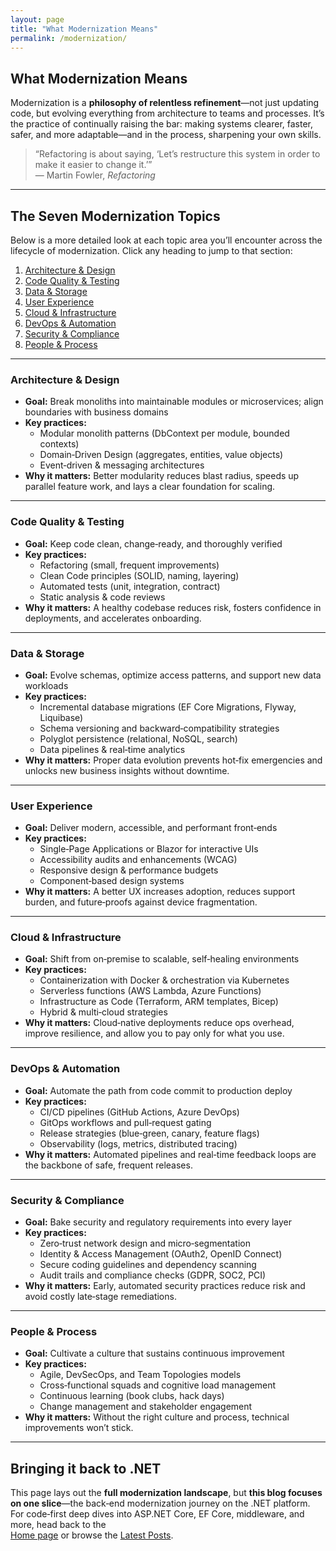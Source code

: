 ```yaml
---
layout: page
title: "What Modernization Means"
permalink: /modernization/
---
```


## What Modernization Means

Modernization is a **philosophy of relentless refinement**—not just updating code, but evolving everything from architecture to teams and processes. It’s the practice of continually raising the bar: making systems clearer, faster, safer, and more adaptable—and in the process, sharpening your own skills.

> “Refactoring is about saying, ‘Let’s restructure this system in order to make it easier to change it.’”  
> — Martin Fowler, *Refactoring*  

---

## The Seven Modernization Topics

Below is a more detailed look at each topic area you’ll encounter across the lifecycle of modernization. Click any heading to jump to that section:

1. [Architecture & Design](#architecture--design)  
2. [Code Quality & Testing](#code-quality--testing)  
3. [Data & Storage](#data--storage)  
4. [User Experience](#user-experience)  
5. [Cloud & Infrastructure](#cloud--infrastructure)  
6. [DevOps & Automation](#devops--automation)  
7. [Security & Compliance](#security--compliance)  
8. [People & Process](#people--process)  

---

### Architecture & Design

- **Goal:** Break monoliths into maintainable modules or microservices; align boundaries with business domains  
- **Key practices:**  
  - Modular monolith patterns (DbContext per module, bounded contexts)  
  - Domain‑Driven Design (aggregates, entities, value objects)  
  - Event‑driven & messaging architectures  
- **Why it matters:** Better modularity reduces blast radius, speeds up parallel feature work, and lays a clear foundation for scaling.

---

### Code Quality & Testing

- **Goal:** Keep code clean, change‑ready, and thoroughly verified  
- **Key practices:**  
  - Refactoring (small, frequent improvements)  
  - Clean Code principles (SOLID, naming, layering)  
  - Automated tests (unit, integration, contract)  
  - Static analysis & code reviews  
- **Why it matters:** A healthy codebase reduces risk, fosters confidence in deployments, and accelerates onboarding.

---

### Data & Storage

- **Goal:** Evolve schemas, optimize access patterns, and support new data workloads  
- **Key practices:**  
  - Incremental database migrations (EF Core Migrations, Flyway, Liquibase)  
  - Schema versioning and backward‑compatibility strategies  
  - Polyglot persistence (relational, NoSQL, search)  
  - Data pipelines & real‑time analytics  
- **Why it matters:** Proper data evolution prevents hot‑fix emergencies and unlocks new business insights without downtime.

---

### User Experience

- **Goal:** Deliver modern, accessible, and performant front‑ends  
- **Key practices:**  
  - Single‑Page Applications or Blazor for interactive UIs  
  - Accessibility audits and enhancements (WCAG)  
  - Responsive design & performance budgets  
  - Component‑based design systems  
- **Why it matters:** A better UX increases adoption, reduces support burden, and future‑proofs against device fragmentation.

---

### Cloud & Infrastructure

- **Goal:** Shift from on‑premise to scalable, self‑healing environments  
- **Key practices:**  
  - Containerization with Docker & orchestration via Kubernetes  
  - Serverless functions (AWS Lambda, Azure Functions)  
  - Infrastructure as Code (Terraform, ARM templates, Bicep)  
  - Hybrid & multi‑cloud strategies  
- **Why it matters:** Cloud‑native deployments reduce ops overhead, improve resilience, and allow you to pay only for what you use.

---

### DevOps & Automation

- **Goal:** Automate the path from code commit to production deploy  
- **Key practices:**  
  - CI/CD pipelines (GitHub Actions, Azure DevOps)  
  - GitOps workflows and pull‑request gating  
  - Release strategies (blue‑green, canary, feature flags)  
  - Observability (logs, metrics, distributed tracing)  
- **Why it matters:** Automated pipelines and real‑time feedback loops are the backbone of safe, frequent releases.

---

### Security & Compliance

- **Goal:** Bake security and regulatory requirements into every layer  
- **Key practices:**  
  - Zero‑trust network design and micro‑segmentation  
  - Identity & Access Management (OAuth2, OpenID Connect)  
  - Secure coding guidelines and dependency scanning  
  - Audit trails and compliance checks (GDPR, SOC2, PCI)  
- **Why it matters:** Early, automated security practices reduce risk and avoid costly late‑stage remediations.

---

### People & Process

- **Goal:** Cultivate a culture that sustains continuous improvement  
- **Key practices:**  
  - Agile, DevSecOps, and Team Topologies models  
  - Cross‑functional squads and cognitive load management  
  - Continuous learning (book clubs, hack days)  
  - Change management and stakeholder engagement  
- **Why it matters:** Without the right culture and process, technical improvements won’t stick.

---

## Bringing it back to .NET

This page lays out the **full modernization landscape**, but **this blog focuses on one slice**—the back‑end modernization journey on the .NET platform. For code‑first deep dives into ASP.NET Core, EF Core, middleware, and more, head back to the  
[Home page](/) or browse the [Latest Posts](/posts/).
